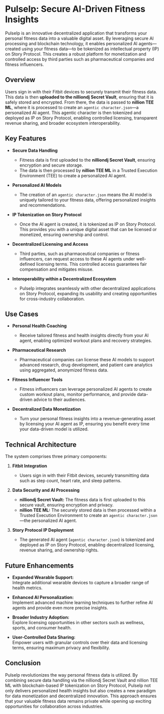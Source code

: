 # PulseIp: Secure AI-Driven Fitness Insights

PulseIp is an innovative decentralized application that transforms your personal fitness data into a valuable digital asset. By leveraging secure AI processing and blockchain technology, it enables personalized AI agents—created using your fitness data—to be tokenized as intellectual property (IP) on Story Protocol. This creates a robust platform for monetization and controlled access by third parties such as pharmaceutical companies and fitness influencers.

## Overview

Users sign in with their Fitbit devices to securely transmit their fitness data. This data is then **uploaded to the nilliondj Secret Vault**, ensuring that it is safely stored and encrypted. From there, the data is passed to **nillion TEE ML**, where it is processed to create an `agentic character.json`—a personalized AI agent. This agentic character is then tokenized and deployed as IP on Story Protocol, enabling controlled licensing, transparent revenue sharing, and broader ecosystem interoperability.

## Key Features

- **Secure Data Handling**  
  - Fitness data is first uploaded to the **nilliondj Secret Vault**, ensuring encryption and secure storage.
  - The data is then processed by **nillion TEE ML** in a Trusted Execution Environment (TEE) to create a personalized AI agent.

- **Personalized AI Models**  
  - The creation of an `agentic character.json` means the AI model is uniquely tailored to your fitness data, offering personalized insights and recommendations.

- **IP Tokenization on Story Protocol**  
  - Once the AI agent is created, it is tokenized as IP on Story Protocol. This provides you with a unique digital asset that can be licensed or monetized, ensuring ownership and control.

- **Decentralized Licensing and Access**  
  - Third parties, such as pharmaceutical companies or fitness influencers, can request access to these AI agents under well-defined licensing terms. This controlled access guarantees fair compensation and mitigates misuse.

- **Interoperability within a Decentralized Ecosystem**  
  - PulseIp integrates seamlessly with other decentralized applications on Story Protocol, expanding its usability and creating opportunities for cross-industry collaboration.

## Use Cases

- **Personal Health Coaching**  
  - Receive tailored fitness and health insights directly from your AI agent, enabling optimized workout plans and recovery strategies.

- **Pharmaceutical Research**  
  - Pharmaceutical companies can license these AI models to support advanced research, drug development, and patient care analytics using aggregated, anonymized fitness data.

- **Fitness Influencer Tools**  
  - Fitness influencers can leverage personalized AI agents to create custom workout plans, monitor performance, and provide data-driven advice to their audiences.

- **Decentralized Data Monetization**  
  - Turn your personal fitness insights into a revenue-generating asset by licensing your AI agent as IP, ensuring you benefit every time your data-driven model is utilized.

## Technical Architecture

The system comprises three primary components:

1. **Fitbit Integration**  
   - Users sign in with their Fitbit devices, securely transmitting data such as step count, heart rate, and sleep patterns.

2. **Data Security and AI Processing**  
   - **nilliondj Secret Vault:** The fitness data is first uploaded to this secure vault, ensuring encryption and privacy.
   - **nillion TEE ML:** The securely stored data is then processed within a Trusted Execution Environment to create an `agentic character.json`—the personalized AI agent.

3. **Story Protocol IP Deployment**  
   - The generated AI agent (`agentic character.json`) is tokenized and deployed as IP on Story Protocol, enabling decentralized licensing, revenue sharing, and ownership rights.

## Future Enhancements

- **Expanded Wearable Support:**  
  Integrate additional wearable devices to capture a broader range of health metrics.
  
- **Enhanced AI Personalization:**  
  Implement advanced machine learning techniques to further refine AI agents and provide even more precise insights.
  
- **Broader Industry Adoption:**  
  Explore licensing opportunities in other sectors such as wellness, sports, and consumer health.
  
- **User-Controlled Data Sharing:**  
  Empower users with granular controls over their data and licensing terms, ensuring maximum privacy and flexibility.

## Conclusion

PulseIp revolutionizes the way personal fitness data is utilized. By combining secure data handling via the nilliondj Secret Vault and nillion TEE ML with blockchain-based IP tokenization on Story Protocol, PulseIp not only delivers personalized health insights but also creates a new paradigm for data monetization and decentralized innovation. This approach ensures that your valuable fitness data remains private while opening up exciting opportunities for collaboration across industries.
